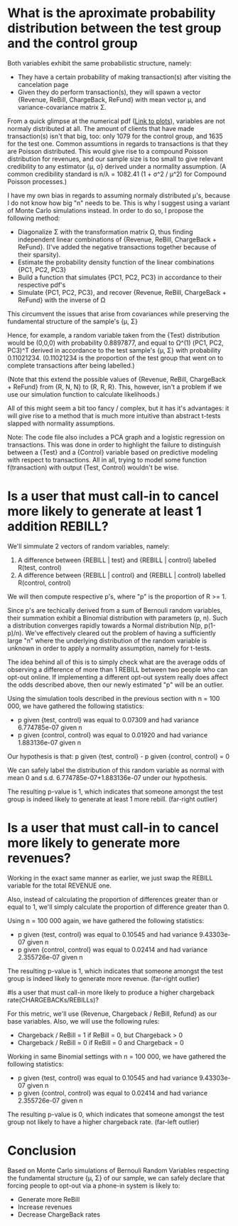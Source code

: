 # What is the aproximate probability distribution between the test group and the control group

Both variables exhibit the same probabilistic structure, namely:

* They have a certain probability of making transaction(s) after visiting the cancelation page
* Given they do perform transaction(s), they will spawn a vector {Revenue, ReBill, ChargeBack, ReFund} with mean vector µ, and variance-covariance matrix Σ. 

From a quick glimpse at the numerical pdf ([Link to plots](https://imgur.com/a/U3A0qvF)), variables are not normaly distributed at all. The amount of clients that have made transaction(s) isn't that big, too: only 1079 for the control group, and 1635 for the test one. Common assumtions in regards to transactions is that they are Poisson distributed. This would give rise to a compound Poisson distribution for revenues, and our sample size is too small to give relevant credibility to any estimator {µ, σ} derived under a normality assumption. (A common credibility standard is n/λ = 1082.41 (1 + σ^2 / µ^2) for Compound Poisson processes.)

I have my own bias in regards to assuming normaly distributed µ's, because I do not know how big "n" needs to be. This is why I suggest using a variant of Monte Carlo simulations instead. In order to do so, I propose the following method:


* Diagonalize Σ with the transformation matrix Ω, thus finding independent linear combinations of {Revenue, ReBill, ChargeBack + ReFund}. (I've added the negative transactions together because of their sparsity). 
* Estimate the probability density function of the linear combinations {PC1, PC2, PC3}
* Build a function that simulates {PC1, PC2, PC3} in accordance to their respective pdf's
* Simulate {PC1, PC2, PC3}, and recover {Revenue, ReBill, ChargeBack + ReFund} with the inverse of Ω

This circumvent the issues that arise from covariances while preserving the fundamental structure of the sample's {µ, Σ}

Hence, for example, a random variable taken from the {Test} distribution would be (0,0,0) with probability 0.8897877, and equal to Ω^(1) (PC1, PC2, PC3)^T derived in accordance to the test sample's {µ, Σ} with probability 0.11021234. (0.11021234 is the proportion of the test group that went on to complete transactions after being labelled.)

(Note that this extend the possible values of {Revenue, ReBill, ChargeBack + ReFund} from {R, N, N} to {R, R, R}. This, however, isn't a problem if we use our simulation function to calculate likelihoods.)

All of this might seem a bit too fancy / complex, but it has it's advantages: it will give rise to a method that is much more intuitive than abstract t-tests slapped with normality assumptions.

Note: The code file also includes a PCA graph and a logistic regression on transactions. This was done in order to highlight the failure to distinguish between a {Test} and a {Control} variable based on predictive modeling with respect to transactions. All in all, trying to model some function f(transaction) with output (Test, Control) wouldn't be wise.




# Is a user that must call-in to cancel more likely to generate at least 1 addition REBILL?

We'll simmulate 2 vectors of random variables, namely:

1. A difference between {REBILL | test} and {REBILL | control} labelled R(test, control)
2. A difference between {REBILL | control} and {REBILL | control} labelled R(control, control)

We will then compute respective p's, where "p" is the proportion of R >= 1.

Since p's are techically derived from a sum of Bernouli random variables, their summation exhibit a Binomial distribution with parameters (p, n). Such a distribution converges rapidly towards a Normal distribution N(p, p(1-p)/n). We've effectively cleared out the problem of having a sufficiently large "n" where the underlying distribution of the random variable is unknown in order to apply a normality assumption, namely for t-tests.

The idea behind all of this is to simply check what are the average odds of observing a difference of more than 1 REBILL between two people who can opt-out online. If implementing a different opt-out system really does affect the odds described above, then our newly estimated "p" will be an outlier.

Using the simulation tools described in the previous section with n = 100 000, we have gathered the following statistics:

* p given {test, control} was equal to 0.07309 and had variance 6.774785e-07 given n
* p given {control, control} was equal to 0.01920 and had variance 1.883136e-07 given n

Our hypothesis is that: p given {test, control} - p given {control, control} = 0

We can safely label the distribution of this random variable as normal with mean 0 and s.d. 6.774785e-07+1.883136e-07 under our hypothesis.

The resulting p-value is 1, which indicates that someone amongst the test group is indeed likely to generate at least 1 more rebill. (far-right outlier)



# Is a user that must call-in to cancel more likely to generate more revenues?

Working in the exact same manner as earlier, we just swap the REBILL variable for the total REVENUE one. 

Also, instead of calculating the proportion of differences greater than or equal to 1, we'll simply calculate the proportion of difference greater than 0.

Using n = 100 000 again, we have gathered the following statistics:

* p given {test, control} was equal to 0.10545 and had variance 9.43303e-07 given n
* p given {control, control} was equal to 0.02414 and had variance 2.355726e-07 given n

The resulting p-value is 1, which indicates that someone amongst the test group is indeed likely to generate more revenue. (far-right outlier)



#Is a user that must call-in more likely to produce a higher chargeback rate(CHARGEBACKs/REBILLs)?

For this metric, we'll use {Revenue, Chargeback / ReBill, Refund} as our base variables. Also, we will use the following rules:

* Chargeback / ReBill = 1 if ReBill = 0, but Chargeback > 0
* Chargeback / ReBill = 0 if ReBill = 0 and Chargeback = 0

Working in same Binomial settings with n = 100 000, we have gathered the following statistics:

* p given {test, control} was equal to 0.10545 and had variance 9.43303e-07 given n
* p given {control, control} was equal to 0.02414 and had variance 2.355726e-07 given n

The resulting p-value is 0, which indicates that someone amongst the test group not likely to have a higher chargeback rate. (far-left outlier)



# Conclusion

Based on Monte Carlo simulations of Bernouli Random Variables respecting the fundamental structure {µ, Σ} of our sample, we can safely declare that forcing people to opt-out via a phone-in system is likely to:

* Generate more ReBill
* Increase revenues
* Decrease ChargeBack rates



